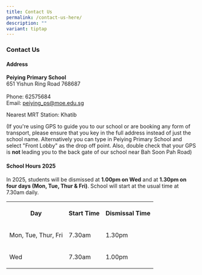 ```yaml
---
title: Contact Us
permalink: /contact-us-here/
description: ""
variant: tiptap
---
```

<h3><strong>Contact Us</strong></h3>
<h4><strong>Address</strong></h4>
<p><strong>Peiying Primary School</strong> 
<br>651 Yishun Ring Road 768687&nbsp;
<br>&nbsp;&nbsp; &nbsp;&nbsp;
<br>Phone: 62575684
<br>Email:&nbsp;<a href="mailto:peiying_ps@moe.edu.sg" rel="noopener noreferrer nofollow" target="_blank">peiying_ps@moe.edu.sg</a>
</p>
<p>Nearest MRT Station: Khatib</p>
<p>(If you're using GPS to guide you to our school or are booking any form
of transport, please ensure that you key in the full address instead of
just the school name. Alternatively you can type in Peiying Primary School
and select "Front Lobby" as the drop off point. Also, double check that
your GPS is&nbsp;<strong>not</strong>&nbsp;leading you to the back gate
of our school near Bah Soon Pah Road)</p>
<h4><strong>School Hours 2025</strong></h4>
<p>In 2025, students will be dismissed at&nbsp;<strong>1.00pm on Wed</strong>&nbsp;and
at&nbsp;<strong>1.30pm on four days (Mon, Tue, Thur &amp; Fri)</strong>.
School will start at the usual time at 7.30am daily.</p>
<table style="minWidth: 75px">
<colgroup>
<col>
<col>
<col>
</colgroup>
<tbody>
<tr>
<th rowspan="1" colspan="1">
<p>Day</p>
</th>
<th rowspan="1" colspan="1">
<p>Start Time</p>
</th>
<th rowspan="1" colspan="1">
<p>Dismissal Time</p>
</th>
</tr>
<tr>
<td rowspan="1" colspan="1">
<p>Mon, Tue, Thur, Fri</p>
</td>
<td rowspan="1" colspan="1">
<p>7.30am</p>
</td>
<td rowspan="1" colspan="1">
<p>1.30pm</p>
</td>
</tr>
<tr>
<td rowspan="1" colspan="1">
<p>Wed</p>
</td>
<td rowspan="1" colspan="1">
<p>7.30am</p>
</td>
<td rowspan="1" colspan="1">
<p>1.00pm</p>
</td>
</tr>
</tbody>
</table>
<p></p>